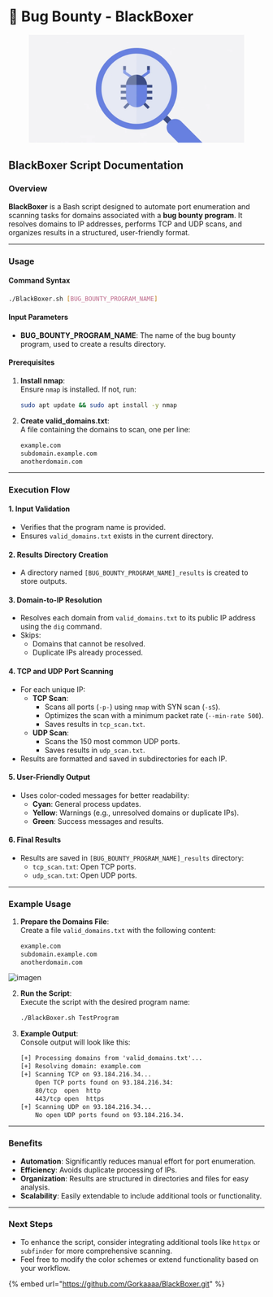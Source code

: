 # 🚪 Bug Bounty - BlackBoxer

<figure><img src="../.gitbook/assets/image (1) (1).png" alt="" width="563"><figcaption></figcaption></figure>

## **BlackBoxer Script Documentation**

### **Overview**

**BlackBoxer** is a Bash script designed to automate port enumeration and scanning tasks for domains associated with a **bug bounty program**. It resolves domains to IP addresses, performs TCP and UDP scans, and organizes results in a structured, user-friendly format.

***

### **Usage**

#### **Command Syntax**

```bash
./BlackBoxer.sh [BUG_BOUNTY_PROGRAM_NAME]
```

#### **Input Parameters**

* **BUG\_BOUNTY\_PROGRAM\_NAME**: The name of the bug bounty program, used to create a results directory.

#### **Prerequisites**

1.  **Install nmap**:\
    Ensure `nmap` is installed. If not, run:

    ```bash
    sudo apt update && sudo apt install -y nmap
    ```
2.  **Create valid\_domains.txt**:\
    A file containing the domains to scan, one per line:

    ```plaintext
    example.com
    subdomain.example.com
    anotherdomain.com
    ```

***

### **Execution Flow**

#### **1. Input Validation**

* Verifies that the program name is provided.
* Ensures `valid_domains.txt` exists in the current directory.

#### **2. Results Directory Creation**

* A directory named `[BUG_BOUNTY_PROGRAM_NAME]_results` is created to store outputs.

#### **3. Domain-to-IP Resolution**

* Resolves each domain from `valid_domains.txt` to its public IP address using the `dig` command.
* Skips:
  * Domains that cannot be resolved.
  * Duplicate IPs already processed.

#### **4. TCP and UDP Port Scanning**

* For each unique IP:
  * **TCP Scan**:
    * Scans all ports (`-p-`) using `nmap` with SYN scan (`-sS`).
    * Optimizes the scan with a minimum packet rate (`--min-rate 500`).
    * Saves results in `tcp_scan.txt`.
  * **UDP Scan**:
    * Scans the 150 most common UDP ports.
    * Saves results in `udp_scan.txt`.
* Results are formatted and saved in subdirectories for each IP.

#### **5. User-Friendly Output**

* Uses color-coded messages for better readability:
  * **Cyan**: General process updates.
  * **Yellow**: Warnings (e.g., unresolved domains or duplicate IPs).
  * **Green**: Success messages and results.

#### **6. Final Results**

* Results are saved in `[BUG_BOUNTY_PROGRAM_NAME]_results` directory:
  * `tcp_scan.txt`: Open TCP ports.
  * `udp_scan.txt`: Open UDP ports.

***

### **Example Usage**

1.  **Prepare the Domains File**:\
    Create a file `valid_domains.txt` with the following content:

    ```plaintext
    example.com
    subdomain.example.com
    anotherdomain.com
    ```

![imagen](https://github.com/user-attachments/assets/695b89b3-a90f-4bbd-8644-f1813b0fac8a)

2.  **Run the Script**:\
    Execute the script with the desired program name:

    ```bash
    ./BlackBoxer.sh TestProgram
    ```
3.  **Example Output**:\
    Console output will look like this:

    ```plaintext
    [+] Processing domains from 'valid_domains.txt'...
    [+] Resolving domain: example.com
    [+] Scanning TCP on 93.184.216.34...
        Open TCP ports found on 93.184.216.34:
        80/tcp  open  http
        443/tcp open  https
    [+] Scanning UDP on 93.184.216.34...
        No open UDP ports found on 93.184.216.34.
    ```

***

### **Benefits**

* **Automation**: Significantly reduces manual effort for port enumeration.
* **Efficiency**: Avoids duplicate processing of IPs.
* **Organization**: Results are structured in directories and files for easy analysis.
* **Scalability**: Easily extendable to include additional tools or functionality.

***

### **Next Steps**

* To enhance the script, consider integrating additional tools like `httpx` or `subfinder` for more comprehensive scanning.
* Feel free to modify the color schemes or extend functionality based on your workflow.



{% embed url="https://github.com/Gorkaaaa/BlackBoxer.git" %}
